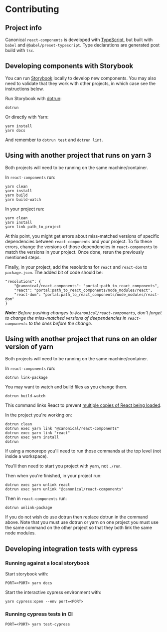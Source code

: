# Contributing

## Project info

Canonical `react-components` is developed with [TypeScript](https://www.typescriptlang.org/), but built with `babel` and `@babel/preset-typescript`. Type declarations are generated post build with `tsc`.

## Developing components with Storybook

You can run [Storybook](https://storybook.js.org/) locally to develop new components. You may also need to validate that they work with other projects, in which case see the instructions below.

Run Storybook with [dotrun](https://github.com/canonical/dotrun):

```shell
dotrun
```

Or directly with Yarn:

```shell
yarn install
yarn docs
```

And remember to `dotrun test` and `dotrun lint`.

## Using with another project that runs on yarn 3

Both projects will need to be running on the same machine/container.

In `react-components` run:

```shell
yarn clean
yarn install
yarn build
yarn build-watch
```

In your project run:

```shell
yarn clean
yarn install
yarn link path_to_project
```

At this point, you might get errors about miss-matched versions of specific dependencies between `react-components` and your project. To fix these errors, change the versions of those dependencies in `react-components` to match the versions in your project. Once done, rerun the previously mentioned steps.

Finally, in your project, add the resolutions for `react` and `react-dom` to `package.json`. The added bit of code should be:

```
"resolutions": {
    "@canonical/react-components": "portal:path_to_react_components",
    "react": "portal:path_to_react_components/node_modules/react",
    "react-dom": "portal:path_to_react_components/node_modules/react-dom"
}
```

_**Note:** Before pushing changes to `@canonical/react-components`, don't forget to change the miss-matched versions of deependencies in `react-components` to the ones before the change._

## Using with another project that runs on an older version of yarn

Both projects will need to be running on the same machine/container.

In `react-components` run:

```shell
dotrun link-package
```

You may want to watch and build files as you change them.

```shell
dotrun build-watch
```

This command links React to prevent [multiple copies of React being loaded](https://reactjs.org/warnings/invalid-hook-call-warning.html#duplicate-react).

In the project you're working on:

```shell
dotrun clean
dotrun exec yarn link "@canonical/react-components"
dotrun exec yarn link "react"
dotrun exec yarn install
dotrun
```

If using a monorepo you'll need to run those commands at the top level (not inside a workspace).

You'll then need to start you project with yarn, not `./run`.

Then when you're finished, in your project run:

```shell
dotrun exec yarn unlink react
dotrun exec yarn unlink "@canonical/react-components"
```

Then in `react-components` run:

```shell
dotrun unlink-package
```

If you do not wish do use dotrun then replace dotrun in the command above. Note that you must use dotrun or yarn on one project you must use the same command on the other project so that they both link the same node modules.

## Developing integration tests with cypress

### Running against a local storybook

Start storybook with:

```shell
PORT=<PORT> yarn docs
```

Start the interactive cypress environment with:

```
yarn cypress:open --env port=<PORT>
```

### Running cypress tests in CI

```shell
PORT=<PORT> yarn test-cypress
```
